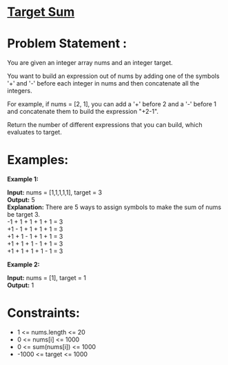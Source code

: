 # [Target Sum](https://github.com/surya8980/December-2024-Daily-Problems/blob/main/LeetCode/26-Dec-2024/Target%20Sum.java)
# Problem Statement :
You are given an integer array nums and an integer target.

You want to build an expression out of nums by adding one of the symbols '+' and '-' before each integer in nums and then concatenate all the integers.

For example, if nums = [2, 1], you can add a '+' before 2 and a '-' before 1 and concatenate them to build the expression "+2-1".

Return the number of different expressions that you can build, which evaluates to target.

 # Examples:

**Example 1:**

**Input:** nums = [1,1,1,1,1], target = 3  
**Output:** 5  
**Explanation:** There are 5 ways to assign symbols to make the sum of nums be target 3.  
-1 + 1 + 1 + 1 + 1 = 3  
+1 - 1 + 1 + 1 + 1 = 3  
+1 + 1 - 1 + 1 + 1 = 3  
+1 + 1 + 1 - 1 + 1 = 3  
+1 + 1 + 1 + 1 - 1 = 3  

**Example 2:**

**Input:** nums = [1], target = 1   
**Output:** 1  
 

# Constraints:

- 1 <= nums.length <= 20
- 0 <= nums[i] <= 1000
- 0 <= sum(nums[i]) <= 1000
- -1000 <= target <= 1000
